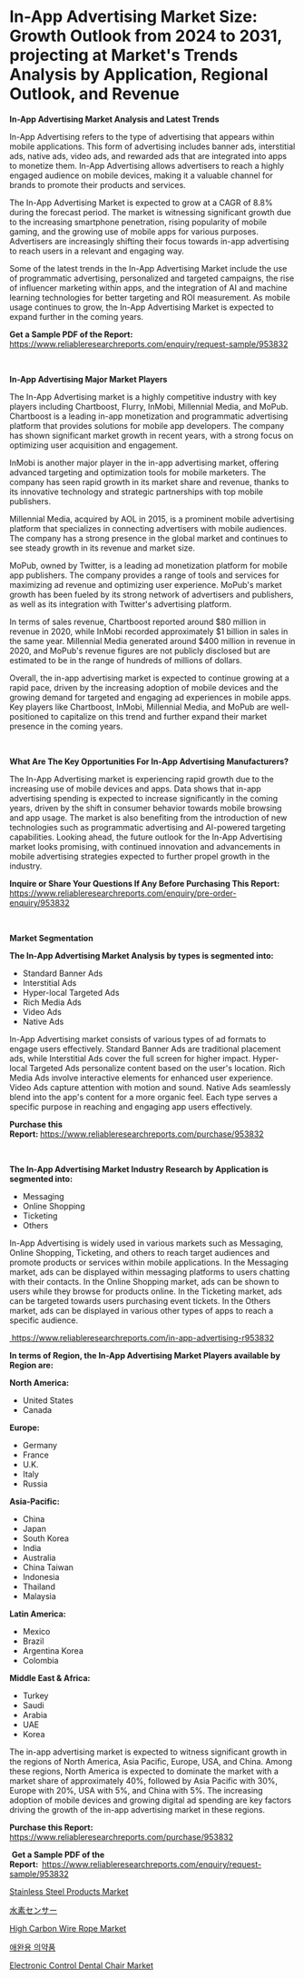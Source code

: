 <p><h1>In-App Advertising Market Size: Growth Outlook from 2024 to 2031, projecting at Market's Trends Analysis by Application, Regional Outlook, and Revenue</h1></p><p><strong>In-App Advertising Market Analysis and Latest Trends</strong></p>
<p><p>In-App Advertising refers to the type of advertising that appears within mobile applications. This form of advertising includes banner ads, interstitial ads, native ads, video ads, and rewarded ads that are integrated into apps to monetize them. In-App Advertising allows advertisers to reach a highly engaged audience on mobile devices, making it a valuable channel for brands to promote their products and services.</p><p>The In-App Advertising Market is expected to grow at a CAGR of 8.8% during the forecast period. The market is witnessing significant growth due to the increasing smartphone penetration, rising popularity of mobile gaming, and the growing use of mobile apps for various purposes. Advertisers are increasingly shifting their focus towards in-app advertising to reach users in a relevant and engaging way.</p><p>Some of the latest trends in the In-App Advertising Market include the use of programmatic advertising, personalized and targeted campaigns, the rise of influencer marketing within apps, and the integration of AI and machine learning technologies for better targeting and ROI measurement. As mobile usage continues to grow, the In-App Advertising Market is expected to expand further in the coming years.</p></p>
<p><strong>Get a Sample PDF of the Report:&nbsp;</strong> <a href="https://www.reliableresearchreports.com/enquiry/request-sample/953832">https://www.reliableresearchreports.com/enquiry/request-sample/953832</a></p>
<p>&nbsp;</p>
<p><strong>In-App Advertising Major Market Players</strong></p>
<p><p>The In-App Advertising market is a highly competitive industry with key players including Chartboost, Flurry, InMobi, Millennial Media, and MoPub. Chartboost is a leading in-app monetization and programmatic advertising platform that provides solutions for mobile app developers. The company has shown significant market growth in recent years, with a strong focus on optimizing user acquisition and engagement.</p><p>InMobi is another major player in the in-app advertising market, offering advanced targeting and optimization tools for mobile marketers. The company has seen rapid growth in its market share and revenue, thanks to its innovative technology and strategic partnerships with top mobile publishers.</p><p>Millennial Media, acquired by AOL in 2015, is a prominent mobile advertising platform that specializes in connecting advertisers with mobile audiences. The company has a strong presence in the global market and continues to see steady growth in its revenue and market size.</p><p>MoPub, owned by Twitter, is a leading ad monetization platform for mobile app publishers. The company provides a range of tools and services for maximizing ad revenue and optimizing user experience. MoPub's market growth has been fueled by its strong network of advertisers and publishers, as well as its integration with Twitter's advertising platform.</p><p>In terms of sales revenue, Chartboost reported around $80 million in revenue in 2020, while InMobi recorded approximately $1 billion in sales in the same year. Millennial Media generated around $400 million in revenue in 2020, and MoPub's revenue figures are not publicly disclosed but are estimated to be in the range of hundreds of millions of dollars.</p><p>Overall, the in-app advertising market is expected to continue growing at a rapid pace, driven by the increasing adoption of mobile devices and the growing demand for targeted and engaging ad experiences in mobile apps. Key players like Chartboost, InMobi, Millennial Media, and MoPub are well-positioned to capitalize on this trend and further expand their market presence in the coming years.</p></p>
<p>&nbsp;</p>
<p><strong>What Are The Key Opportunities For In-App Advertising Manufacturers?</strong></p>
<p><p>The In-App Advertising market is experiencing rapid growth due to the increasing use of mobile devices and apps. Data shows that in-app advertising spending is expected to increase significantly in the coming years, driven by the shift in consumer behavior towards mobile browsing and app usage. The market is also benefiting from the introduction of new technologies such as programmatic advertising and AI-powered targeting capabilities. Looking ahead, the future outlook for the In-App Advertising market looks promising, with continued innovation and advancements in mobile advertising strategies expected to further propel growth in the industry.</p></p>
<p><strong>Inquire or Share Your Questions If Any Before Purchasing This Report:</strong> <a href="https://www.reliableresearchreports.com/enquiry/pre-order-enquiry/953832">https://www.reliableresearchreports.com/enquiry/pre-order-enquiry/953832</a></p>
<p>&nbsp;</p>
<p><strong>Market Segmentation</strong></p>
<p><strong>The In-App Advertising Market Analysis by types is segmented into:</strong></p>
<p><ul><li>Standard Banner Ads</li><li>Interstitial Ads</li><li>Hyper-local Targeted Ads</li><li>Rich Media Ads</li><li>Video Ads</li><li>Native Ads</li></ul></p>
<p><p>In-App Advertising market consists of various types of ad formats to engage users effectively. Standard Banner Ads are traditional placement ads, while Interstitial Ads cover the full screen for higher impact. Hyper-local Targeted Ads personalize content based on the user's location. Rich Media Ads involve interactive elements for enhanced user experience. Video Ads capture attention with motion and sound. Native Ads seamlessly blend into the app's content for a more organic feel. Each type serves a specific purpose in reaching and engaging app users effectively.</p></p>
<p><strong>Purchase this Report:&nbsp;</strong><a href="https://www.reliableresearchreports.com/purchase/953832">https://www.reliableresearchreports.com/purchase/953832</a></p>
<p>&nbsp;</p>
<p><strong>The In-App Advertising Market Industry Research by Application is segmented into:</strong></p>
<p><ul><li>Messaging</li><li>Online Shopping</li><li>Ticketing</li><li>Others</li></ul></p>
<p><p>In-App Advertising is widely used in various markets such as Messaging, Online Shopping, Ticketing, and others to reach target audiences and promote products or services within mobile applications. In the Messaging market, ads can be displayed within messaging platforms to users chatting with their contacts. In the Online Shopping market, ads can be shown to users while they browse for products online. In the Ticketing market, ads can be targeted towards users purchasing event tickets. In the Others market, ads can be displayed in various other types of apps to reach a specific audience.</p></p>
<p><a href="https://www.reliableresearchreports.com/in-app-advertising-r953832">&nbsp;https://www.reliableresearchreports.com/in-app-advertising-r953832</a></p>
<p><strong>In terms of Region, the In-App Advertising Market Players available by Region are:</strong></p>
<p>
    <p> <strong> North America: </strong>
        <ul>
            <li>United States</li>
            <li>Canada</li>
        </ul>
        </p> 
    <p> <strong> Europe: </strong>
        <ul>
            <li>Germany</li>
            <li>France</li>
            <li>U.K.</li>
            <li>Italy</li>
            <li>Russia</li>
        </ul>
        </p> 
    <p> <strong> Asia-Pacific: </strong>
        <ul>
            <li>China</li>
            <li>Japan</li>
            <li>South Korea</li>
            <li>India</li>
            <li>Australia</li>
            <li>China Taiwan</li>
            <li>Indonesia</li>
            <li>Thailand</li>
            <li>Malaysia</li>
        </ul>
        </p> 
    <p> <strong> Latin America: </strong>
        <ul>
            <li>Mexico</li>
            <li>Brazil</li>
            <li>Argentina Korea</li>
            <li>Colombia</li>
        </ul>
        </p> 
    <p> <strong> Middle East & Africa: </strong>
        <ul>
            <li>Turkey</li>
            <li>Saudi</li>
            <li>Arabia</li>
            <li>UAE</li>
            <li>Korea</li>
        </ul>
    </p>
    </p>
<p><p>The in-app advertising market is expected to witness significant growth in the regions of North America, Asia Pacific, Europe, USA, and China. Among these regions, North America is expected to dominate the market with a market share of approximately 40%, followed by Asia Pacific with 30%, Europe with 20%, USA with 5%, and China with 5%. The increasing adoption of mobile devices and growing digital ad spending are key factors driving the growth of the in-app advertising market in these regions.</p></p>
<p><strong>Purchase this Report: </strong><a href="https://www.reliableresearchreports.com/purchase/953832">https://www.reliableresearchreports.com/purchase/953832</a></p>
<p>&nbsp;<strong>Get a Sample PDF of the Report:&nbsp;&nbsp;</strong><a href="https://www.reliableresearchreports.com/enquiry/request-sample/953832">https://www.reliableresearchreports.com/enquiry/request-sample/953832</a></p>
<p><strong></strong></p>
<p><p><a href="https://issuu.com/reportprime-2/docs/stainless-steel-products-market-size-2030.pptx">Stainless Steel Products Market</a></p><p><a href="https://github.com/mathieurico66/Market-Research-Report-List-1/blob/main/847644463762.md">水素センサー</a></p><p><a href="https://www.linkedin.com/pulse/high-carbon-wire-rope-market-offer-valuable-insights-size-share-cza0f">High Carbon Wire Rope Market</a></p><p><a href="https://github.com/hook46569/Market-Research-Report-List-1/blob/main/267254660320.md">애완용 의약품</a></p><p><a href="https://www.linkedin.com/pulse/electronic-control-dental-chair-market-goal-estimating-size-future-nuxof">Electronic Control Dental Chair Market</a></p></p>